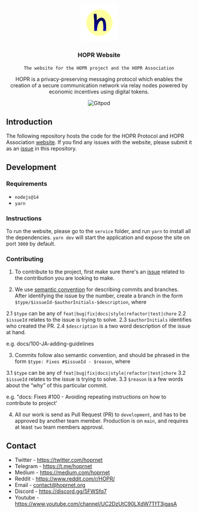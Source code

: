 <!-- INTRODUCTION -->
<p align="center">
  <a href="https://hoprnet.org" target="_blank" rel="noopener noreferrer">
    <img width="100" src="https://github.com/hoprnet/hopr-assets/blob/master/v1/logo/hopr_logo_padded.png?raw=true" alt="HOPR Logo">
  </a>
  
  <!-- Title Placeholder -->
  <h3 align="center">HOPR Website</h3>
  <p align="center">
    <code>The website for the HOPR project and the HOPR Association</code>
  </p>
  <p align="center">
    HOPR is a privacy-preserving messaging protocol which enables the creation of a secure communication network via relay nodes powered by economic incentives using digital tokens.
  </p>
  <p align="center">
    <img src="https://img.shields.io/badge/Gitpod-ready--to--code-blue?logo=gitpod" alt="Gitpod">
  </p>
</p>

## Introduction

The following repository hosts the code for the HOPR Protocol and HOPR Association [website](https://hoprnet.org). If you find any issues with the
website, please submit it as an [issue](https://github.com/hoprnet/hoprnet-org/issues) in this repository.

## Development

### Requirements

- `nodejs@14`
- `yarn`

### Instructions

To run the website, please go to the `service` folder, and run `yarn` to install all the dependencies. `yarn dev` will start the application and
expose the site on port `3000` by default.

### Contributing

1. To contribute to the project, first make sure there's an [issue](https://github.com/hoprnet/hoprnet-org/issues) related to the contribution you are looking to make.

2. We use [semantic convention](https://gist.github.com/joshbuchea/6f47e86d2510bce28f8e7f42ae84c716) for describing commits and branches. After identifying the issue by the number, create a branch in the form `$type/$issueId-$authorInitials-$description`, where

  2.1 `$type` can be any of `feat|bug|fix|docs|style|refactor|test|chore`
  2.2 `$issueId` relates to the issue is trying to solve.
  2.3 `$authorInitials` identifies who created the PR.
  2.4 `$description` is a two word description of the issue at hand.

  e.g. docs/100-JA-adding-guidelines

3. Commits follow also semantic convention, and should be phrased in the form `$type: Fixes #$issueId - $reason`, where

  3.1 `$type` can be any of `feat|bug|fix|docs|style|refactor|test|chore`
  3.2 `$issueId` relates to the issue is trying to solve.
  3.3 `$reason` is a few words about the “why” of this particular commit.

  e.g. "docs: Fixes #100 - Avoiding repeating instructions on how to contribute to project'

4. All our work is send as Pull Request (PR) to `development`, and has to be approved by another team member. Production is on `main`, and requires at least `two` team members approval.

<!-- CONTACT -->

## Contact

- Twitter - https://twitter.com/hoprnet
- Telegram - https://t.me/hoprnet
- Medium - https://medium.com/hoprnet
- Reddit - https://www.reddit.com/r/HOPR/
- Email - contact@hoprnet.org
- Discord - https://discord.gg/5FWSfq7
- Youtube - https://www.youtube.com/channel/UC2DzUtC90LXdW7TfT3igasA